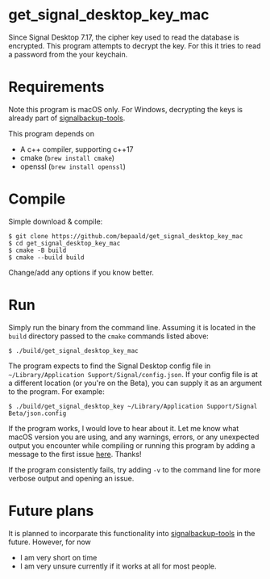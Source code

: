 # get_signal_desktop_key_mac
Since Signal Desktop 7.17, the cipher key used to read the database is encrypted. This program attempts to decrypt the key. For this it tries to read a password from the your keychain.

# Requirements

Note this program is macOS only. For Windows, decrypting the keys is already part of [signalbackup-tools](https://github.com/bepaald/signalbackup-tools).

This program depends on
- A c++ compiler, supporting c++17
- cmake (`brew install cmake`)
- openssl (`brew install openssl`)

# Compile

Simple download & compile:
```
$ git clone https://github.com/bepaald/get_signal_desktop_key_mac
$ cd get_signal_desktop_key_mac
$ cmake -B build
$ cmake --build build
```
Change/add any options if you know better.

# Run

Simply run the binary from the command line. Assuming it is located in the `build` directory passed to the `cmake` commands listed above:

```
$ ./build/get_signal_desktop_key_mac
```
The program expects to find the Signal Desktop config file in `~/Library/Application Support/Signal/config.json`. If your config file is at a different location (or you're on the Beta), you can supply it as an argument to the program. For example:
```
$ ./build/get_signal_desktop_key ~/Library/Application Support/Signal Beta/json.config
```

If the program works, I would love to hear about it. Let me know what macOS version you are using, and any warnings, errors, or any unexpected output you encounter while compiling or running this program by adding a message to the first issue [here](https://github.com/bepaald/get_signal_desktop_key_mac/issues/1). Thanks!

If the program consistently fails, try adding `-v` to the command line for more verbose output and opening an issue.

# Future plans

It is planned to incorparate this functionality into [signalbackup-tools](https://github.com/bepaald/signalbackup-tools) in the future. However, for now
- I am very short on time
- I am very unsure currently if it works at all for most people.


